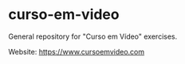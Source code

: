﻿# curso-em-video
General repository for "Curso em Vídeo" exercises.

Website: https://www.cursoemvideo.com
